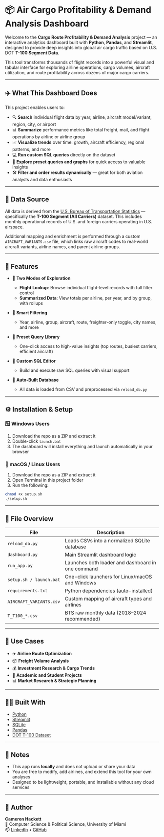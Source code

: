 # 📦 Air Cargo Profitability & Demand Analysis Dashboard

Welcome to the **Cargo Route Profitability & Demand Analysis** project — an interactive analytics dashboard built with **Python**, **Pandas**, and **Streamlit**, designed to provide deep insights into global air cargo traffic based on U.S. DOT **T-100 Segment Data**.

This tool transforms thousands of flight records into a powerful visual and tabular interface for exploring airline operations, cargo volumes, aircraft utilization, and route profitability across dozens of major cargo carriers.

---

## ✈️ What This Dashboard Does

This project enables users to:

- 🔍 **Search** individual flight data by year, airline, aircraft model/variant, region, city, or airport  
- 📊 **Summarize** performance metrics like total freight, mail, and flight operations by airline or airline group  
- 📈 **Visualize trends** over time: growth, aircraft efficiency, regional patterns, and more  
- 💻 **Run custom SQL queries** directly on the dataset  
- 🧠 **Explore preset queries and graphs** for quick access to valuable insights  
- 🛠️ **Filter and order results dynamically** — great for both aviation analysts and data enthusiasts

---

## 📁 Data Source

All data is derived from the [U.S. Bureau of Transportation Statistics](https://www.transtats.bts.gov/) — specifically the **T-100 Segment (All Carriers)** dataset. This includes monthly operational records of U.S. and foreign carriers operating in U.S. airspace.

Additional mapping and enrichment is performed through a custom `AIRCRAFT_VARIANTS.csv` file, which links raw aircraft codes to real-world aircraft variants, airline names, and parent airline groups.

---

## 🚀 Features

- 🔹 **Two Modes of Exploration**
  - **Flight Lookup**: Browse individual flight-level records with full filter control
  - **Summarized Data**: View totals per airline, per year, and by group, with rollups

- 🔹 **Smart Filtering**
  - Year, airline, group, aircraft, route, freighter-only toggle, city names, and more

- 🔹 **Preset Query Library**
  - One-click access to high-value insights (top routes, busiest carriers, efficient aircraft)

- 🔹 **Custom SQL Editor**
  - Build and execute raw SQL queries with visual support

- 🔹 **Auto-Built Database**
  - All data is loaded from CSV and preprocessed via `reload_db.py`

---

## ⚙️ Installation & Setup

### 🪟 Windows Users

1. Download the repo as a ZIP and extract it  
2. Double-click `launch.bat`  
3. The dashboard will install everything and launch automatically in your browser

### 🍎 macOS / Linux Users

1. Download the repo as a ZIP and extract it  
2. Open Terminal in this project folder  
3. Run the following:
```bash
chmod +x setup.sh
./setup.sh
```

---

## 🔧 File Overview

| File | Description |
|------|-------------|
| `reload_db.py` | Loads CSVs into a normalized SQLite database |
| `dashboard.py` | Main Streamlit dashboard logic |
| `run_app.py` | Launches both loader and dashboard in one command |
| `setup.sh / launch.bat` | One-click launchers for Linux/macOS and Windows |
| `requirements.txt` | Python dependencies (auto-installed) |
| `AIRCRAFT_VARIANTS.csv` | Custom mapping of aircraft types and airlines |
| `T_T100_*.csv` | BTS raw monthly data (2018–2024 recommended) |

---

## 🧠 Use Cases

- ✈️ **Airline Route Optimization**  
- 📦 **Freight Volume Analysis**  
- 💰 **Investment Research & Cargo Trends**  
- 🧪 **Academic and Student Projects**  
- 📊 **Market Research & Strategic Planning**

---

## 🧑‍💻 Built With

- [Python](https://www.python.org/)  
- [Streamlit](https://streamlit.io/)  
- [SQLite](https://www.sqlite.org/index.html)  
- [Pandas](https://pandas.pydata.org/)  
- [DOT T-100 Dataset](https://www.transtats.bts.gov/Fields.asp?Table_ID=293)

---

## 📌 Notes

- This app runs **locally** and does not upload or share your data  
- You are free to modify, add airlines, and extend this tool for your own analyses  
- Designed to be lightweight, portable, and installable without any cloud services

---

## 🧳 Author

**Cameron Hackett**  
📍 Computer Science & Political Science, University of Miami  
📫 [LinkedIn](https://www.linkedin.com/in/cameron-hackett-um) • [GitHub](https://github.com/camhackett44)
